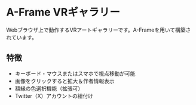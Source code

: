 # A-Frame VRギャラリー

Webブラウザ上で動作するVRアートギャラリーです。A-Frameを用いて構築されています。

## 特徴

- キーボード・マウスまたはスマホで視点移動が可能
- 画像をクリックすると拡大＆作者情報表示
- 額縁の色選択機能（拡張可）
- Twitter（X）アカウントの紐付け
